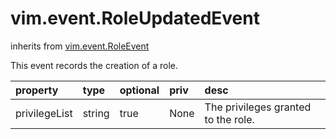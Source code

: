 vim.event.RoleUpdatedEvent
==========================
inherits from [vim.event.RoleEvent](docs/vim.event.RoleEvent.md)


This event records the creation of a role.

| property | type | optional | priv | desc |
|:---------|:-----|:---------|:-----|:-----|
| privilegeList | string | true | None | The privileges granted to the role. |


